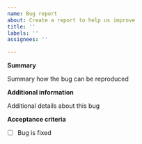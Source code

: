 ```yaml
---
name: Bug report
about: Create a report to help us improve
title: ''
labels: ''
assignees: ''

---
```


**Summary**

Summary how the bug can be reproduced

**Additional information**

Additional details about this bug

**Acceptance criteria**

- [ ] Bug is fixed